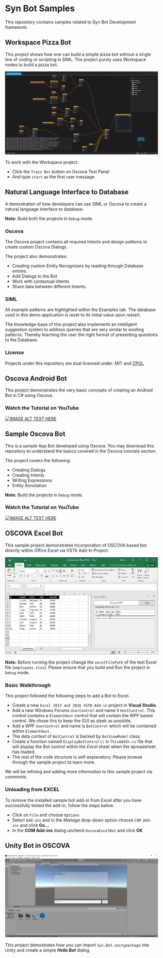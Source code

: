 # Syn Bot Samples

This repository contains samples related to Syn Bot Development framework.

## Workspace Pizza Bot

This project shows how one can build a simple pizza bot without a single line of coding or scripting in SIML. The project purely uses Workspace nodes to build a pizza bot.

![Workspace Pizza Bot](workspace-pizza-bot.png)

To work with the Workspace project.

* Click the `Train Bot` button on Oscova Test Panel
* And type `start` as the first user message.

## Natural Language Interface to Database

A demostration of how developers can use SIML or Oscova to create a natural language interface to database.

**Note:** Build both the projects in `Debug` mode.

### Oscova

The Oscova project contains all required Intents and design patterns to create custom Oscova Dialogs.

The project also demonstrates:

* Creating custom Entity Recognizers by reading through Database entries.
* Add Dialogs to the Bot
* Work with contextual intents
* Share data between different Intents.

### SIML

All example patterns are highlighted within the Examples tab. The database used in this demo application is reset to its initial value upon restart.

The knowledge-base of this project also implements an intelligent suggestion system to address queries that are very similar to existing patterns. Thereby teaching the user the right format of presenting questions to the Database.

### License

Projects under this repository are dual licensed under: MIT and [CPOL](http://www.codeproject.com/info/cpol10.aspx)

## Oscova Android Bot

This project demonstrates the very basic concepts of creating an Android Bot in C# using Oscova.

### Watch the Tutorial on YouTube
[![IMAGE ALT TEXT HERE](https://img.youtube.com/vi/r_yMLAO2mBQ/0.jpg)](https://www.youtube.com/watch?v=r_yMLAO2mBQ)

## Sample Oscova Bot

This is a sample App Bot developed using Oscova. You may download this repository to understand the basics covered in the Oscova tutorials section.

The project covers the following:

* Creating Dialogs
* Creating Intents
* Writing Expressions
* Entity Annotation

**Note:** Build the projects in `Debug` mode.

### Watch the Tutorial on YouTube
[![IMAGE ALT TEXT HERE](https://img.youtube.com/vi/tqKd4seDi6c/0.jpg)](https://www.youtube.com/watch?v=tqKd4seDi6c)

## OSCOVA Excel Bot

This sample project demonstrates incorporation of OSCOVA based bot directly within Office Excel via VSTA Add-In Project.

![Screenshot EXCEL Bot](oscova-excel-bot.png)

**Note:** Before running the project change the `excelFilePath` of the test Excel file (`employees.xlsx`). Please ensure that you build and Run the project in `Debug` mode.

### Basic Walkthrough

This project followed the following steps to add a Bot to Excel.

* Create a new `Excel 2013 and 2016 VSTO Add-in` project in **Visual Studio**.
* Add a new Windows Forums `UserControl` and name it `HostControl`. This control contains a `ElementHost` control that will contain the WPF based control. We chose this to keep the GUI as sleek as possible.
* Add a WPF `UserControl` and name is `BotControl` which will be contained within `ElementHost`.
* The data context of `BotControl` is backed by `BotViewModel` class.
* Create a function named `DisplayBotControl()` in `ThisAddIn.cs` file that will display the Bot control within the *Excel* sheet when the spreadsheet has loaded.
* The rest of the code structure is self-explanatory. Please browse through the sample project to learn more.

We will be refining and adding more information to this sample project via *comments*.

### Unloading from EXCEL

To remove the installed sample bot add-in from Excel after you have successfully tested the add-in, follow the steps below.

* Click on `File` and choose `Options`
* Select `Add-ins` and in the *Manage* drop-down option choose `COM Add-ins` and click **Go...**
* In the **COM Add-ins** dialog uncheck `OscovaExcelBot` and click **OK**

## Unity Bot in OSCOVA

![Screenshot Unity Bot](unity-bot-oscova.png)

This project demostrates how you can import `Syn.Bot.unitypackage` into Unity and create a simple ***Hello Bot*** dialog.

